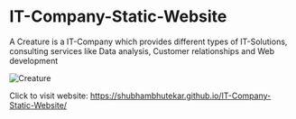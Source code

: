 # IT-Company-Static-Website
A Creature is a IT-Company which provides different types of IT-Solutions, consulting services like Data analysis, Customer relationships and Web development

![Creature](https://user-images.githubusercontent.com/109847442/180720208-64f1a9af-b26a-41b4-8f5d-a727c8d0155c.png)

 Click to visit website: https://shubhambhutekar.github.io/IT-Company-Static-Website/

